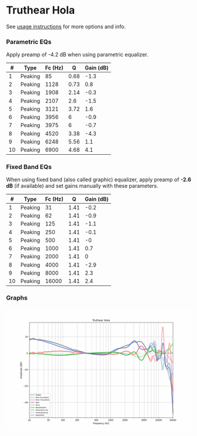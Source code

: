 # Truthear Hola
See [usage instructions](https://github.com/jaakkopasanen/AutoEq#usage) for more options and info.

### Parametric EQs
Apply preamp of -4.2 dB when using parametric equalizer.

|   # | Type    |   Fc (Hz) |    Q |   Gain (dB) |
|-----|---------|-----------|------|-------------|
|   1 | Peaking |        85 | 0.68 |        -1.3 |
|   2 | Peaking |      1128 | 0.73 |         0.8 |
|   3 | Peaking |      1908 | 2.14 |        -0.3 |
|   4 | Peaking |      2107 | 2.6  |        -1.5 |
|   5 | Peaking |      3121 | 3.72 |         1.6 |
|   6 | Peaking |      3956 | 6    |        -0.9 |
|   7 | Peaking |      3975 | 6    |        -0.7 |
|   8 | Peaking |      4520 | 3.38 |        -4.3 |
|   9 | Peaking |      6248 | 5.56 |         1.1 |
|  10 | Peaking |      6900 | 4.68 |         4.1 |

### Fixed Band EQs
When using fixed band (also called graphic) equalizer, apply preamp of **-2.6 dB** (if available) and set gains manually with these parameters.

|   # | Type    |   Fc (Hz) |    Q |   Gain (dB) |
|-----|---------|-----------|------|-------------|
|   1 | Peaking |        31 | 1.41 |        -0.2 |
|   2 | Peaking |        62 | 1.41 |        -0.9 |
|   3 | Peaking |       125 | 1.41 |        -1.1 |
|   4 | Peaking |       250 | 1.41 |        -0.1 |
|   5 | Peaking |       500 | 1.41 |        -0   |
|   6 | Peaking |      1000 | 1.41 |         0.7 |
|   7 | Peaking |      2000 | 1.41 |         0   |
|   8 | Peaking |      4000 | 1.41 |        -2.9 |
|   9 | Peaking |      8000 | 1.41 |         2.3 |
|  10 | Peaking |     16000 | 1.41 |         2.4 |

### Graphs
![](./Truthear%20Hola.png)
